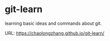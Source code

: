 # git-learn
learning basic ideas and commands about git.

URL: <https://chaolongzhang.github.io/git-learn/>

